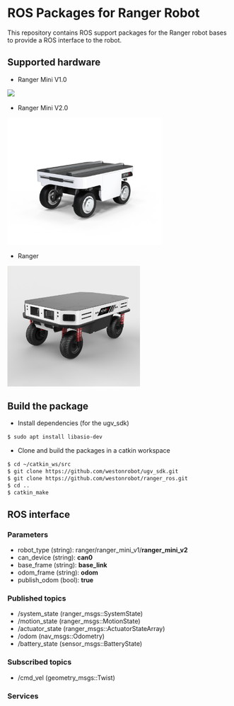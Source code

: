 # ROS Packages for Ranger Robot

This repository contains ROS support packages for the Ranger robot bases to provide a ROS interface to the robot.

## Supported hardware

* Ranger Mini V1.0
<img src="./docs/ranger_mini_v1.png" width="350" />

* Ranger Mini V2.0
<img src="./docs/ranger_mini_v2.png" width="350" />

* Ranger
<img src="./docs/ranger.png" width="300" />

## Build the package

* Install dependencies (for the ugv_sdk)

```bash
$ sudo apt install libasio-dev
```

* Clone and build the packages in a catkin workspace

```
$ cd ~/catkin_ws/src
$ git clone https://github.com/westonrobot/ugv_sdk.git
$ git clone https://github.com/westonrobot/ranger_ros.git
$ cd ..
$ catkin_make
```

## ROS interface

### Parameters

* robot_type (string): ranger/ranger_mini_v1/**ranger_mini_v2**
* can_device (string): **can0**
* base_frame (string): **base_link**
* odom_frame (string): **odom**
* publish_odom (bool): **true**

### Published topics

* /system_state (ranger_msgs::SystemState)
* /motion_state (ranger_msgs::MotionState)
* /actuator_state (ranger_msgs::ActuatorStateArray)
* /odom (nav_msgs::Odometry)
* /battery_state (sensor_msgs::BatteryState)

### Subscribed topics

* /cmd_vel (geometry_msgs::Twist)

### Services

